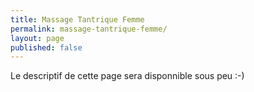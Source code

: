 ```yaml
---
title: Massage Tantrique Femme
permalink: massage-tantrique-femme/
layout: page
published: false
---
```

Le descriptif de cette page sera disponnible sous peu :-)

<!--
# Massage Tantrique pour les Femmes

Ce massage est pour votre corps entier une redecouverte, de soi, de votre coeur et votre esprit. 

Le massage Tantrique se pratique pour le corps dans son entier, vous êtes entières, il est donc essentiel

Par ma présence à vous et mon expérience, je vous propose un cadre serein et propice au lâcher-prise

 


avertissement 

Ce massage n’a aucune visée sexuelle !

C’est une invitation à une expérience de reconnection à vous-même, à votre corps et ses mémoires. 

Par mes compétences et ma présence, je t'offre un espace dans une ambiance protégée, de respect, d’amour et de confiance. La possibilité de te laisser aller, de lâcher prise de toute peur, tabou ou pensée de séparativité, et ainsi réunir en toi l’énergie de Shiva et Shakti.

-->

